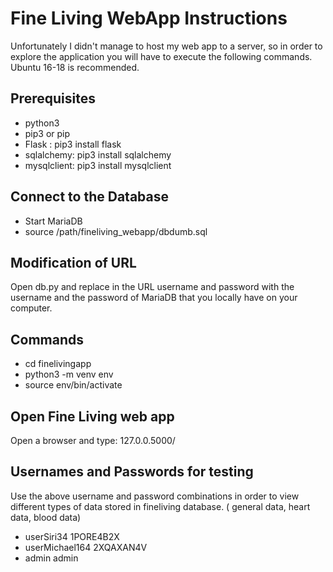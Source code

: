# Fine Living WebApp Instructions

Unfortunately I didn't manage to host my web app to a server, so in order to explore the application you will have to execute the following commands. Ubuntu 16-18 is recommended.

## Prerequisites
  - python3
  - pip3 or pip
  - Flask : pip3 install flask
  - sqlalchemy: pip3 install sqlalchemy
  - mysqlclient: pip3 install mysqlclient

## Connect to the Database
- Start MariaDB
- source /path/fineliving_webapp/dbdumb.sql
## Modification of URL
Open db.py and replace in the URL username and password with the username and the password of MariaDB that you locally have on your computer.
## Commands
  - cd finelivingapp
  - python3 -m venv env
  - source env/bin/activate
## Open Fine Living web app
Open a browser and type: 127.0.0.5000/

## Usernames and Passwords for testing
Use the above username and password combinations in order to view different types of data stored in fineliving database.
  ( general data, heart data, blood data)

- userSiri34 1PORE4B2X
- userMichael164  2XQAXAN4V
- admin admin
